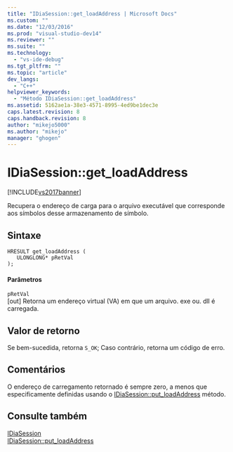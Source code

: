 ```yaml
---
title: "IDiaSession::get_loadAddress | Microsoft Docs"
ms.custom: ""
ms.date: "12/03/2016"
ms.prod: "visual-studio-dev14"
ms.reviewer: ""
ms.suite: ""
ms.technology: 
  - "vs-ide-debug"
ms.tgt_pltfrm: ""
ms.topic: "article"
dev_langs: 
  - "C++"
helpviewer_keywords: 
  - "Método IDiaSession::get_loadAddress"
ms.assetid: 5162ae1a-38e3-4571-8995-4ed9be1dec3e
caps.latest.revision: 8
caps.handback.revision: 8
author: "mikejo5000"
ms.author: "mikejo"
manager: "ghogen"
---
```

# IDiaSession::get_loadAddress
[!INCLUDE[vs2017banner](../../code-quality/includes/vs2017banner.md)]

Recupera o endereço de carga para o arquivo executável que corresponde aos símbolos desse armazenamento de símbolo.  
  
## Sintaxe  
  
```cpp#  
HRESULT get_loadAddress (   
   ULONGLONG* pRetVal  
);  
```  
  
#### Parâmetros  
 `pRetVal`  
 \[out\] Retorna um endereço virtual \(VA\) em que um arquivo. exe ou. dll é carregada.  
  
## Valor de retorno  
 Se bem\-sucedida, retorna `S_OK`; Caso contrário, retorna um código de erro.  
  
## Comentários  
 O endereço de carregamento retornado é sempre zero, a menos que especificamente definidas usando o [IDiaSession::put\_loadAddress](../../debugger/debug-interface-access/idiasession-put-loadaddress.md) método.  
  
## Consulte também  
 [IDiaSession](../../debugger/debug-interface-access/idiasession.md)   
 [IDiaSession::put\_loadAddress](../../debugger/debug-interface-access/idiasession-put-loadaddress.md)